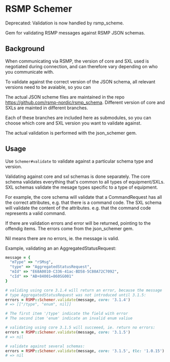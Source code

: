 # RSMP Schemer
Deprecated: Validation is now handled by rsmp_scheme.

Gem for validating RSMP messages against RSMP JSON schemas.

## Background
When communicating via RSMP, the version of core and SXL used is negotiated during connection, and can therefore vary depending on who you communicate with.

To validate against the correct version of the JSON schema, all relevant versions need to be avaiable, so you can 

The actual JSON scheme files are maintained in the repo https://github.com/rsmp-nordic/rsmp_schema. Different version of core and SXLs are mainted in different branches.

Each of these branches are included here as submodules, so you can choose which core and SXL version you want to validate against.

The actual validation is performed with the json_schemer gem.

## Usage
Use ```Schemer#validate``` to validate against a particular schema type and version.

Validating against core and sxl schemas is done separately.
The core schema validates everything that's common to all types of equipment/SXLs.
SXL schemas validate the mesage types specific to a type of equipment.

For example, the core schema will validate that a CommandRequest has all the correct attributes, e.g. that there is a command code. The SXL schema will validate the content of the attributes. e.g. that the command code represents a valid command.

If there are validation errors and error will be returned, pointing to the offendig items.  The errors come from the json_schemer gem.

Nil means there are no errors, ie. the message is valid.

Example, validating an an AggregatedStatusRequest:

```ruby
message = {
  "mType" => "rSMsg",
  "type" => "AggregatedStatusRequest",
  "mId" => "E68A0010-C336-41ac-BD58-5C80A72C7092",
  "cId" => "AB+84001=860SG001"
}

# validing using core 3.1.4 will return an error, because the message
# type AggregatedStatusRequest was not introduced until 3.1.5:
errors = RSMP::Schemer.validate(message, core: '3.1.4')
# => [["/type", "enum", nil]]

# The first item '/type' indicate the field with error
# The second item 'enum' indicate an invalid enum valiue

# validating using core 3.1.5 will succeeed, ie. return no errors:
errors = RSMP::Schemer.validate(message, core: '3.1.5')
# => nil

# validate against several schemas:
errors = RSMP::Schemer.validate(message, core: '3.1.5', tlc: '1.0.15')
# => nil
```

